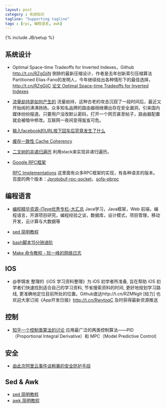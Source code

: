 ```yaml
---
layout: post
category : 系统知识
tagline: "Supporting tagline"
tags : [rpc, 编程语言, awk]
---
```

{% include JB/setup %}


## 系统设计

- Optimal Space-time Tradeoffs for Inverted Indexes，Github http://t.cn/RZgGiiN 倒排的最新压缩设计，作者是去年创新索引压缩算法Partitioned Elias-Fano的发明人，今年继续给出各种情形下的最佳选择，http://t.cn/RZgGiiC [论文 Optimal Space-time Tradeoffs for Inverted Indexes](http://www.di.unipi.it/~ottavian/files/wsdm15_index.pdf)

- [流量劫持是如何产生的](http://fex.baidu.com/blog/2014/04/traffic-hijack/) 流量劫持，这种古老的攻击沉寂了一段时间后，最近又开始闹的沸沸扬扬。众多知名品牌的路由器相继爆出存在安全漏洞，引来国内媒体纷纷报道。只要用户没改默认密码，打开一个网页甚至帖子，路由器配置就会被暗中修改。互联网一夜间变得岌岌可危。

- [输入facebook的URL按下回车后究竟发生了什么](http://network.51cto.com/art/201103/252335.htm)

- [缓存一致性 Cache Coherency](http://www.infoq.com/cn/articles/cache-coherency-primer)

- [二叉树的非递归遍历](http://www.cnblogs.com/dolphin0520/archive/2011/08/25/2153720.html) 利用stack来实现非递归遍历。

- [Google RPC框架](http://www.grpc.io/)

  [RPC Implementations](https://github.com/google/protobuf/wiki/Third-Party-Add-ons) 这里面有众多RPC框架的实现，有各种语言的版本。
  百度的两个版本：[Jprotobuf-rpc-socket](https://github.com/Baidu-ecom/Jprotobuf-rpc-socket)，[sofa-pbrpc](https://github.com/BaiduPS/sofa-pbrpc)


## 编程语言

- [编程精华资源-ITeye优秀专栏-大汇总](http://www.iteye.com/magazines/130)
Java学习，Java框架，Web 前端，编程语言，开源项目研究，编程经验之谈，数据库，设计模式，项目管理，移动开发，云计算与大数据等

- [sed 简明教程](http://coolshell.cn/articles/9104.html)

- [bash脚本15分钟进阶](http://www.vaikan.com/bash-scripting/)

- [Make 命令教程 - 阮一峰的网络日志](http://www.ruanyifeng.com/blog/2015/02/make.html)

## IOS
- @李锦发 整理的《iOS 学习资料整理》为 iOS 初学者所准备, 旨在帮助 iOS 初学者们快速找到适合自己的学习资料, 节省搜索资料的时间, 更好地规划学习路线, 更准确地定位目前所处的位置。Github直达http://t.cn/RZMNgIt [给力] 也欢迎大家订阅《App开发日报》http://t.cn/RwytoqC 及时获得最新资源推送


## 控制

- [知乎一个控制类算法的讨论](http://www.zhihu.com/question/26944678) 应用最广泛的两类控制算法——PID （Proportional Integral Derivative）和 MPC（Model Predictive Control)

## 安全

- [由此次阿里云事件谈粗暴的安全防护手段](https://v2ex.com/t/217931)

## Sed & Awk

- [sed 简明教程](http://coolshell.cn/articles/9104.html)
- [awk 简明教程](http://coolshell.cn/articles/9070.html)
